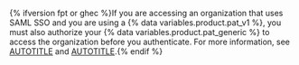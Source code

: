 {% ifversion fpt or ghec %}If you are accessing an organization that uses SAML SSO and you are using a {% data variables.product.pat_v1 %}, you must also authorize your {% data variables.product.pat_generic %} to access the organization before you authenticate. For more information, see [AUTOTITLE](/authentication/authenticating-with-saml-single-sign-on/about-authentication-with-saml-single-sign-on) and [AUTOTITLE](/authentication/authenticating-with-saml-single-sign-on/authorizing-a-personal-access-token-for-use-with-saml-single-sign-on).{% endif %}

